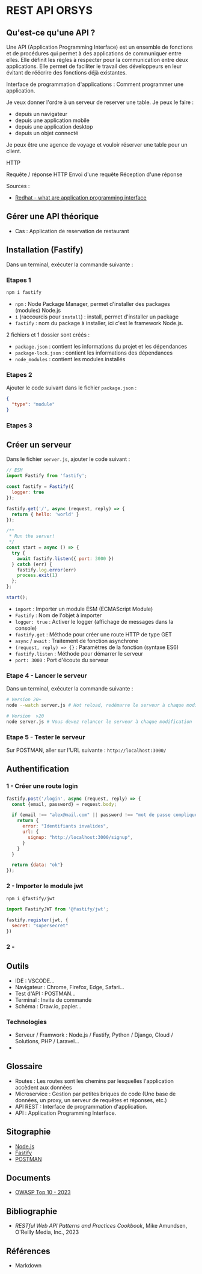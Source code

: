 # REST API ORSYS

## Qu'est-ce qu'une API ?

Une API (Application Programming Interface) est un ensemble de fonctions et de procédures qui permet à des applications de communiquer entre elles.
Elle définit les règles à respecter pour la communication entre deux applications.
Elle permet de faciliter le travail des développeurs en leur évitant de réécrire des fonctions déjà existantes.

Interface de programmation d'applications : Comment programmer une application.

Je veux donner l'ordre à un serveur de reserver une table.
Je peux le faire :

- depuis un navigateur
- depuis une application mobile
- depuis une application desktop
- depuis un objet connecté

Je peux être une agence de voyage et vouloir réserver une table pour un client.

HTTP

Requête / réponse
HTTP
Envoi d'une requête
Réception d'une réponse

Sources :

- [Redhat - what are application programming interface](https://www.redhat.com/en/topics/api/what-are-application-programming-interfaces)

## Gérer une API théorique

- Cas : Application de reservation de restaurant

## Installation (Fastify)

Dans un terminal, exécuter la commande suivante :

### Etapes 1

```js
npm i fastify
```

- `npm` : Node Package Manager, permet d'installer des packages (modules) Node.js
- `i` (raccourcis pour `install`) : install, permet d'installer un package
- `fastify` : nom du package à installer, ici c'est le framework Node.js.

2 fichiers et 1 dossier sont créés :

- `package.json` : contient les informations du projet et les dépendances
- `package-lock.json` : contient les informations des dépendances
- `node_modules` : contient les modules installés

### Etapes 2

Ajouter le code suivant dans le fichier `package.json` :

```json
{
  "type": "module"
}
```

### Etapes 3

## Créer un serveur

Dans le fichier `server.js`, ajouter le code suivant :

```js
// ESM
import Fastify from 'fastify';

const fastify = Fastify({
  logger: true
});

fastify.get('/', async (request, reply) => {
  return { hello: 'world' }
});

/**
 * Run the server!
 */
const start = async () => {
  try {
    await fastify.listen({ port: 3000 })
  } catch (err) {
    fastify.log.error(err)
    process.exit(1)
  };
};

start();
```

- `import` : Importer un module ESM (ECMAScript Module)
- `Fastify` : Nom de l'objet à importer
- `logger: true` : Activer le logger (affichage de messages dans la console)
- `fastify.get` : Méthode pour créer une route HTTP de type GET
- `async` / `await` : Traitement de fonction asynchrone
- `(request, reply) => {}` : Paramètres de la fonction (syntaxe ES6)
- `fastify.listen` : Méthode pour démarrer le serveur
- `port: 3000` : Port d'écoute du serveur

### Etape 4 - Lancer le serveur

Dans un terminal, exécuter la commande suivante :

```bash
# Version 20+
node --watch server.js # Hot reload, redémarre le serveur à chaque modification

# Version  >20
node server.js # Vous devez relancer le serveur à chaque modification
```

### Etape 5 - Tester le serveur

Sur POSTMAN, aller sur l'URL suivante : `http://localhost:3000/`

## Authentification

### 1 - Créer une route login

```js
fastify.post('/login', async (request, reply) => {
  const {email, password} = request.body;

  if (email !== "alex@mail.com" || password !== "mot de passe compliqué") {
    return {
      error: "Identifiants invalides",
      url: {
        signup: "http://localhost:3000/signup",
      }
    }
  }

  return {data: "ok"}
});
```


### 2 - Importer le module jwt

```bash
npm i @fastify/jwt
```

```js
import FastifyJWT from '@fastify/jwt';
```

```js
fastify.register(jwt, {
  secret: "supersecret"
})
```

### 2 - 

## Outils

- IDE : VSCODE...
- Navigateur : Chrome, Firefox, Edge, Safari...
- Test d'API : POSTMAN...
- Terminal : Invite de commande
- Schéma : Draw.io, papier...

### Technologies

- Serveur / Framwork : Node.js / Fastify, Python / Django, Cloud / Solutions, PHP / Laravel...
- 

## Glossaire

- Routes : Les routes sont les chemins par lesquelles l'application accèdent aux données
- Microservice : Gestion par petites briques de code (Une base de données, un proxy, un serveur de requêtes et réponses, etc.)
- API REST : Interface de programmation d'application.
- API : Application Programming Interface.

## Sitographie

- [Node.js](https://nodejs.org/en/)
- [Fastify](https://www.fastify.io/)
- [POSTMAN](https://www.postman.com/)

## Documents

- [OWASP Top 10 - 2023](https://owasp.org/www-chapter-singapore/assets/presos/OWASP_SG_6_Sep_2023_The_new_OWASP_Top_10_API_Security_2023.pdf)

## Bibliographie

- *RESTful Web API Patterns and Practices Cookbook*, Mike Amundsen, O'Reilly Media, Inc., 2023

## Références

- Markdown
